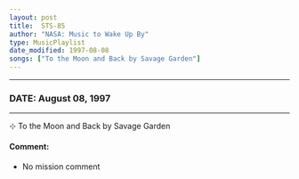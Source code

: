 ```yaml
---
layout: post
title:  STS-85
author: "NASA: Music to Wake Up By"
type: MusicPlaylist
date_modified: 1997-08-08
songs: ["To the Moon and Back by Savage Garden"]
---
```


----
### DATE: August 08, 1997
----
⊹ To the Moon and Back by Savage Garden

#### Comment:
* No mission comment



<br/>
<center>
	<a target="_blank"
	   href="https://twitter.com/intent/tweet?hashtags=Space,NASA,Playlist,NASAWakeupCalls,SpaceProgram&text={{ page.author}}, '{{ page.songs.first }}' {{ page.title }}, {{ page.date | date: '%B %d, %Y' }}. {{ site.url }}{{ page.url }} @nasawakeupcalls">
	   <i class="fab fa-twitter" alt="Tweet this page" style="font-size: 1.3em;"></i>
	</a>
	&nbsp; 	<i class="fas fa-user-astronaut" style="font-size: 1.5em;"></i> &nbsp;
    <a type="amzn" search="'To the Moon and Back by Savage Garden'" category="popular music">
        <i class="fab fa-amazon" style="font-size: 1.3em;"></i>
    </a>
</center>
